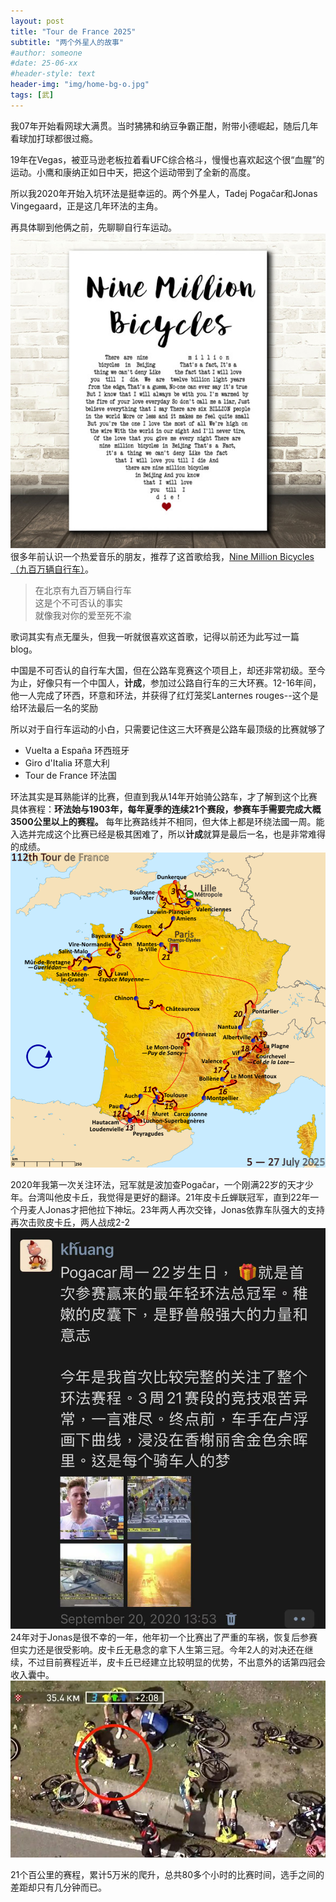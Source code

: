```yaml
---
layout: post
title: "Tour de France 2025"
subtitle: "两个外星人的故事"
#author: someone
#date: 25-06-xx
#header-style: text
header-img: "img/home-bg-o.jpg"
tags: [武]
---
```


我07年开始看网球大满贯。当时狒狒和纳豆争霸正酣，附带小德崛起，随后几年看球加打球都很过瘾。  

19年在Vegas，被亚马逊老板拉着看UFC综合格斗，慢慢也喜欢起这个很“血腥”的运动。小鹰和康纳正如日中天，把这个运动带到了全新的高度。

所以我2020年开始入坑环法是挺幸运的。两个外星人，Tadej Pogačar和Jonas Vingegaard，正是这几年环法的主角。

再具体聊到他俩之前，先聊聊自行车运动。
![Alt text](/assets/2025/25-07-13-TdF_files/9m.jpg)
很多年前认识一个热爱音乐的朋友，推荐了这首歌给我，[Nine Million Bicycles（九百万辆自行车）](https://www.youtube.com/watch?v=eHQG6-DojVw)。
> 在北京有九百万辆自行车  
这是个不可否认的事实  
就像我对你的爱至死不渝

歌词其实有点无厘头，但我一听就很喜欢这首歌，记得以前还为此写过一篇blog。

中国是不可否认的自行车大国，但在公路车竞赛这个项目上，却还非常初级。至今为止，好像只有一个中国人，**计成**，参加过公路自行车的三大环赛。12-16年间，他一人完成了环西，环意和环法，并获得了红灯笼奖Lanternes rouges--这个是给环法最后一名的奖励  

所以对于自行车运动的小白，只需要记住这三大环赛是公路车最顶级的比赛就够了
- Vuelta a España 环西班牙
- Giro d'Italia 环意大利
- Tour de France 环法国

环法其实是耳熟能详的比赛，但直到我从14年开始骑公路车，才了解到这个比赛具体赛程：**环法始与1903年，每年夏季的连续21个赛段，参赛车手需要完成大概3500公里以上的赛程。** 每年比赛路线并不相同，但大体上都是环绕法國一周。能入选并完成这个比赛已经是极其困难了，所以**计成**就算是最后一名，也是非常难得的成绩。  
![Alt text](/assets/2025/25-07-13-TdF_files/tdf.png)

2020年我第一次关注环法，冠军就是波加查Pogačar，一个刚满22岁的天才少年。台湾叫他皮卡丘，我觉得是更好的翻译。21年皮卡丘蝉联冠军，直到22年一个丹麦人Jonas才把他拉下神坛。23年两人再次交锋，Jonas依靠车队强大的支持再次击败皮卡丘，两人战成2-2
![Alt text](/assets/2025/25-07-13-TdF_files/wechat.jpg)
24年对于Jonas是很不幸的一年，他年初一个比赛出了严重的车祸，恢复后参赛但实力还是很受影响。皮卡丘无悬念的拿下人生第三冠。今年2人的对决还在继续，不过目前赛程近半，皮卡丘已经建立比较明显的优势，不出意外的话第四冠会收入囊中。
![Alt text](/assets/2025/25-07-13-TdF_files/jonas.jpg)

21个百公里的赛程，累计5万米的爬升，总共80多个小时的比赛时间，选手之间的差距却只有几分钟而已。
> 


